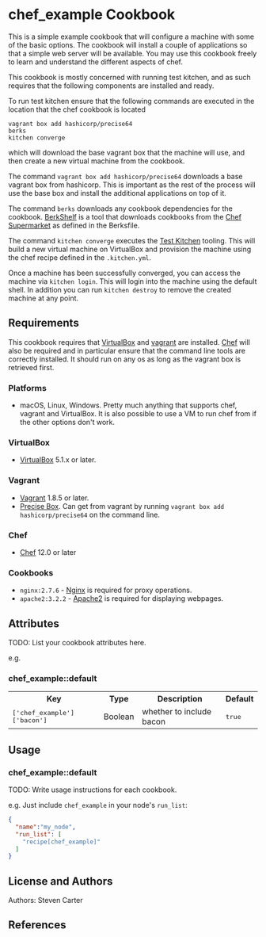 # chef_example Cookbook

This is a simple example cookbook that will configure a machine with some of the
basic options. The cookbook will install a couple of applications so that a simple
web server will be available. You may use this cookbook freely to learn and
understand the different aspects of chef.

This cookbook is mostly concerned with running test kitchen, and as such requires
that the following components are installed and ready.

To run test kitchen ensure that the following commands are executed in the location
that the chef cookbook is located
```
vagrant box add hashicorp/precise64
berks
kitchen converge
```
which will download the base vagrant box that the machine will use, and then create
a new virtual machine from the cookbook.

The command `vagrant box add hashicorp/precise64` downloads a base vagrant box
from hashicorp. This is important as the rest of the process will use the base box
and install the additional applications on top of it.

The command `berks` downloads any cookbook dependencies for the cookbook. [BerkShelf][7]
is a tool that downloads cookbooks from the [Chef Supermarket][8] as defined in
the Berksfile.

The command `kitchen converge` executes the [Test Kitchen][9] tooling. This will
build a new virtual machine on VirtualBox and provision the machine using the chef
recipe defined in the `.kitchen.yml`.

Once a machine has been successfully converged, you can access the machine via
`kitchen login`. This will login into the machine using the default shell. In
addition you can run `kitchen destroy` to remove the created machine at any point.

## Requirements

This cookbook requires that [VirtualBox][1] and [vagrant][2] are installed. [Chef][3]
will also be required and in particular ensure that the command line tools are
correctly installed. It should run on any os as long as the vagrant box is retrieved first.

### Platforms

- macOS, Linux, Windows. Pretty much anything that supports chef, vagrant and VirtualBox.
  It is also possible to use a VM to run chef from if the other options don't work.

### VirtualBox

- [VirtualBox][1] 5.1.x or later.

### Vagrant

- [Vagrant][2] 1.8.5 or later.
- [Precise Box][4]. Can get from vagrant by running `vagrant box add hashicorp/precise64`
  on the command line.

### Chef

- [Chef][3] 12.0 or later

### Cookbooks

- `nginx:2.7.6` - [Nginx][5] is required for proxy operations.
- `apache2:3.2.2` - [Apache2][6] is required for displaying webpages.

## Attributes

TODO: List your cookbook attributes here.

e.g.
### chef_example::default

<table>
  <tr>
    <th>Key</th>
    <th>Type</th>
    <th>Description</th>
    <th>Default</th>
  </tr>
  <tr>
    <td><tt>['chef_example']['bacon']</tt></td>
    <td>Boolean</td>
    <td>whether to include bacon</td>
    <td><tt>true</tt></td>
  </tr>
</table>

## Usage

### chef_example::default

TODO: Write usage instructions for each cookbook.

e.g.
Just include `chef_example` in your node's `run_list`:

```json
{
  "name":"my_node",
  "run_list": [
    "recipe[chef_example]"
  ]
}
```

## License and Authors

Authors: Steven Carter

## References

[1]: https://www.virtualbox.org/
[2]: https://www.vagrantup.com
[3]: https://www.chef.io/chef/
[4]: https://www.vagrantup.com/docs/boxes.html
[5]: https://supermarket.chef.io/cookbooks/nginx
[6]: https://supermarket.chef.io/cookbooks/apache2
[7]: http://berkshelf.com/
[8]: https://supermarket.chef.io/
[9]: http://kitchen.ci/
